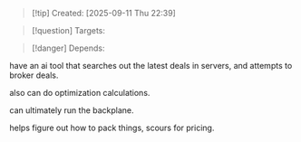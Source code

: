 
>[!tip] Created: [2025-09-11 Thu 22:39]

>[!question] Targets: 

>[!danger] Depends: 

have an ai tool that searches out the latest deals in servers, and attempts to broker deals.

also can do optimization calculations.

can ultimately run the backplane.

helps figure out how to pack things, scours for pricing.